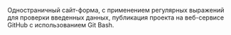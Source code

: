 Одностраничный сайт-форма, с применением регулярных выражений для проверки введенных данных, публикация проекта на веб-сервисе GitHub с использованием Git Bash.
